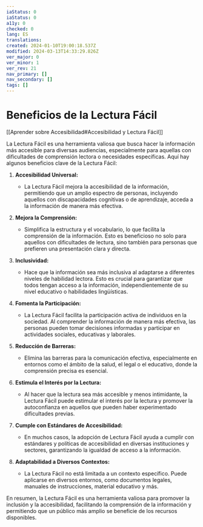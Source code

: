 ```yaml
---
iaStatus: 0
iaStatus: 0
a11y: 0
checked: 0
lang: ES
translations: 
created: 2024-01-10T19:00:18.537Z
modified: 2024-03-13T14:33:29.826Z
ver_major: 0
ver_minor: 1
ver_rev: 21
nav_primary: []
nav_secondary: []
tags: []
---
```

# Beneficios de la Lectura Fácil

[[Aprender sobre Accesibilidad#Accesibilidad y Lectura Fácil]]

La Lectura Fácil es una herramienta valiosa que busca hacer la información más accesible para diversas audiencias, especialmente para aquellas con dificultades de comprensión lectora o necesidades específicas. Aquí hay algunos beneficios clave de la Lectura Fácil:

1. **Accesibilidad Universal:**
   - La Lectura Fácil mejora la accesibilidad de la información, permitiendo que un amplio espectro de personas, incluyendo aquellos con discapacidades cognitivas o de aprendizaje, acceda a la información de manera más efectiva.

2. **Mejora la Comprensión:**
   - Simplifica la estructura y el vocabulario, lo que facilita la comprensión de la información. Esto es beneficioso no solo para aquellos con dificultades de lectura, sino también para personas que prefieren una presentación clara y directa.

3. **Inclusividad:**
   - Hace que la información sea más inclusiva al adaptarse a diferentes niveles de habilidad lectora. Esto es crucial para garantizar que todos tengan acceso a la información, independientemente de su nivel educativo o habilidades lingüísticas.

4. **Fomenta la Participación:**
   - La Lectura Fácil facilita la participación activa de individuos en la sociedad. Al comprender la información de manera más efectiva, las personas pueden tomar decisiones informadas y participar en actividades sociales, educativas y laborales.

5. **Reducción de Barreras:**
   - Elimina las barreras para la comunicación efectiva, especialmente en entornos como el ámbito de la salud, el legal o el educativo, donde la comprensión precisa es esencial.

6. **Estimula el Interés por la Lectura:**
   - Al hacer que la lectura sea más accesible y menos intimidante, la Lectura Fácil puede estimular el interés por la lectura y promover la autoconfianza en aquellos que pueden haber experimentado dificultades previas.

7. **Cumple con Estándares de Accesibilidad:**
   - En muchos casos, la adopción de Lectura Fácil ayuda a cumplir con estándares y políticas de accesibilidad en diversas instituciones y sectores, garantizando la igualdad de acceso a la información.

8. **Adaptabilidad a Diversos Contextos:**
   - La Lectura Fácil no está limitada a un contexto específico. Puede aplicarse en diversos entornos, como documentos legales, manuales de instrucciones, material educativo y más.

En resumen, la Lectura Fácil es una herramienta valiosa para promover la inclusión y la accesibilidad, facilitando la comprensión de la información y permitiendo que un público más amplio se beneficie de los recursos disponibles.
